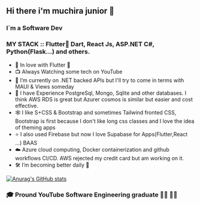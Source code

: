 ## Hi there i'm muchira junior 👋

### I`m a Software Dev 

### MY STACK :: Flutter💙 Dart, React Js, ASP.NET C#, Python(Flask...) and others.

- 💝 In love with Flutter 💙
- 📺 Always Watching some tech on YouTube
- 🌱 I’m currently on .NET backed APIs but I'll try to come in terms with MAUI & Views someday
- 🎉 I have Experience PostgreSql, Mongo, Sqlite  and other databases. I think AWS RDS is great but Azurer cosmos is similar but easier and cost effective.
- 🕸️ I like S+CSS & Bootstrap and sometimes Tailwind fronted CSS, Bootstrap is first because I don't like long css classes and I love the idea of theming apps
- ⭐ I also used Firebase but now I love Supabase for Apps(Flutter,React ...) BAAS 
- ☁️ Azure cloud computing, Docker containerization and github workflows CI/CD. AWS rejected my credit card but am working on it.
- 🛠️ I’m  becoming better daily 🦾

[![Anurag's GitHub stats](https://github-readme-stats.vercel.app/api?username=muchirajunior&theme=radical)](https://github.com/anuraghazra/github-readme-stats)

### :mortar_board: Pround YouTube Software Engineering graduate :student: :man_factory_worker:
